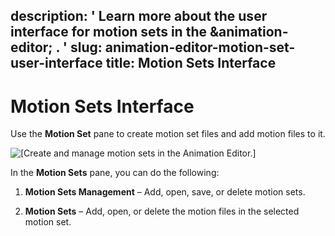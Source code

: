 description: ' Learn more about the user interface for motion sets in the &animation-editor;
  . '
slug: animation-editor-motion-set-user-interface
title: Motion Sets Interface
---
# Motion Sets Interface<a name="animation-editor-motion-set-user-interface"></a>

Use the **Motion Set** pane to create motion set files and add motion files to it\.

![\[Create and manage motion sets in the Animation Editor.\]](/images/actor-animation/animation-editor-motion-set-user-interface.png)

In the **Motion Sets** pane, you can do the following:

1. **Motion Sets Management** – Add, open, save, or delete motion sets\.

1. **Motion Sets** – Add, open, or delete the motion files in the selected motion set\.